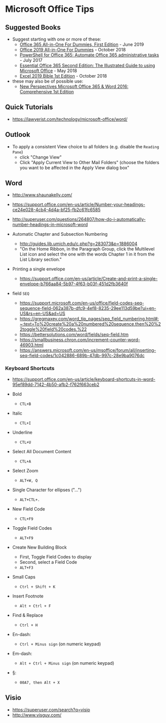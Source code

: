 
# Microsoft Office Tips

## Suggested Books
- Suggest starting with one or more of these:
  + [Office 365 All-in-One For Dummies, First Edition](https://www.amazon.com/Office-All-One-Dummies-Computer/dp/1119576245/) - June 2019
  + [Office 2019 All-in-One For Dummies](https://www.amazon.com/Office-2019-All-One-Dummies/dp/1119513278/) - October 2018
  + [PowerShell for Office 365: Automate Office 365 administrative tasks](https://www.amazon.com/PowerShell-Office-365-Automate-administrative/dp/1787127990/) - July 2017
  + [Essential Office 365 Second Edition: The Illustrated Guide to using Microsoft Office](https://www.amazon.com/Essential-Office-365-Second-Illustrated/dp/1911174657/) - May 2018
  + [Excel 2019 Bible 1st Edition](https://www.amazon.com/Excel-2019-Bible-Michael-Alexander-dp-1119514789/dp/1119514789) - October 2018 
- these may also be of possible use:
  + [New Perspectives Microsoft Office 365 & Word 2016: Comprehensive 1st Edition](https://www.amazon.com/Perspectives-Microsoft-Office-Word-2016/dp/1305880978)


## Quick Tutorials
- https://lawyerist.com/technology/microsoft-office/word/




## Outlook
- To apply a consistent View choice to all folders (e.g. disable the ```Reading Pane```)
  + click "Change View"
  + Click "Apply Current View to Other Mail Folders" (choose the folders you want to be affected in the Apply View dialog box"



## Word
- http://www.shaunakelly.com/

- https://support.office.com/en-us/article/Number-your-headings-ce24e028-4cb4-4d4a-bf25-fb2c61fc6585

- http://superuser.com/questions/264807/how-do-i-automatically-number-headings-in-microsoft-word

- Automatic Chapter and Subsection Numbering 
  * http://guides.lib.umich.edu/c.php?g=283073&p=1886004
  * "On the Home Ribbon, in the Paragraph Group, click the Multilevel List icon and select the one with the words Chapter 1 in it from the List Library section."

- Printing a single envelope 
  * https://support.office.com/en-us/article/Create-and-print-a-single-envelope-b766aa84-5b97-4f63-b03f-451d2fb3640f


- field ```SEQ```
  + https://support.microsoft.com/en-us/office/field-codes-seq-sequence-field-062a387b-dfc9-4ef8-8235-29ee113d59be?ui=en-US&rs=en-US&ad=US
  + https://gregmaxey.com/word_tip_pages/seq_field_numbering.html#:~:text=To%20create%20a%20numbered%20sequence,then%20%22toggle%20field%20codes.%22
  + https://bettersolutions.com/word/fields/seq-field.htm
  + https://smallbusiness.chron.com/increment-counter-word-46903.html
  + https://answers.microsoft.com/en-us/msoffice/forum/all/inserting-seq-field-codes/1c042886-689b-47db-997c-28e9ba9076dc




### Keyboard Shortcuts
- https://support.office.com/en-us/article/keyboard-shortcuts-in-word-95ef89dd-7142-4b50-afb2-f762f663ceb2

- Bold
  + ```CTL+B```
  
- Italic 
  + ```CTL+I```
  
  
- Underline
  + ```CTL+U```
  
- Select All Document Content
  + ```CTL+A```

- Select Zoom
  + ```ALT+W, Q```

- Single Character for ellipses ("...")
  + ```ALT+CTL+.```

- New Field Code
  + ```CTL+F9```

- Toggle Field Codes
  + ```ALT+F9```

- Create New Building Block
  + First, Toggle Field Codes to display
  + Second, select a Field Code
  + ```ALT+F3```

- Small Caps
  + ```Ctrl + Shift + K```
  
- Insert Footnote
  + ```Alt + Ctrl + F```
  
- Find & Replace
  + ```Ctrl + H```
  
- En-dash: 
  + ```Ctrl + Minus sign``` (on numeric keypad)
  
- Em-dash: 
   + ```Alt + Ctrl + Minus sign``` (on numeric keypad)

- §: 
	+ ```00A7, then Alt + X```


## Visio
- https://superuser.com/search?q=visio
- http://www.visguy.com/
